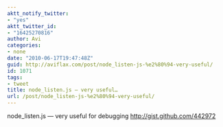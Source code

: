 ```yaml
---
aktt_notify_twitter:
- "yes"
aktt_twitter_id:
- "16425270816"
author: Avi
categories:
- none
date: "2010-06-17T19:47:48Z"
guid: http://aviflax.com/post/node_listen-js-%e2%80%94-very-useful/
id: 1071
tags:
- tweet
title: node_listen.js — very useful…
url: /post/node_listen-js-%e2%80%94-very-useful/
---
```

node_listen.js — very useful for debugging <a href="http://gist.github.com/442972" rel="nofollow">http://gist.github.com/442972</a>